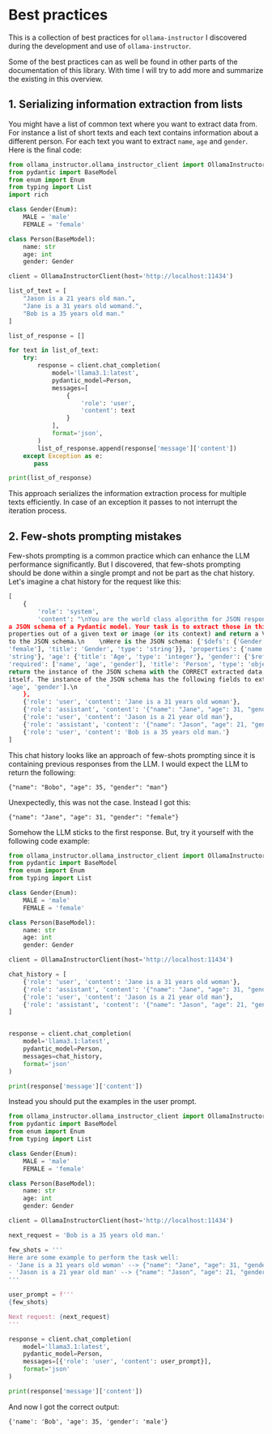 # Best practices

This is a collection of best practices for `ollama-instructor` I discovered during the development and use of `ollama-instructor`.

Some of the best practices can as well be found in other parts of the documentation of this library. With time I will try to add more and summarize the existing in this overview.

## 1. Serializing information extraction from lists

You might have a list of common text where you want to extract data from. For instance a list of short texts and each text contains information about a different person. For each text you want to extract `name`, `age` and `gender`. Here is the final code:

```Python
from ollama_instructor.ollama_instructor_client import OllamaInstructorClient
from pydantic import BaseModel
from enum import Enum
from typing import List
import rich

class Gender(Enum):
    MALE = 'male'
    FEMALE = 'female'

class Person(BaseModel):
    name: str
    age: int
    gender: Gender

client = OllamaInstructorClient(host='http://localhost:11434')

list_of_text = [
    "Jason is a 21 years old man.",
    "Jane is a 31 years old womand.",
    "Bob is a 35 years old man."
]

list_of_response = []

for text in list_of_text:
    try:
        response = client.chat_completion(
            model='llama3.1:latest',
            pydantic_model=Person,
            messages=[
                {
                    'role': 'user',
                    'content': text
                }
            ],
            format='json',
        )
        list_of_response.append(response['message']['content'])
    except Exception as e:
       pass

print(list_of_response)
```

This approach serializes the information extraction process for multiple texts efficiently. In case of an exception it passes to not interrupt the iteration process.

## 2. Few-shots prompting mistakes
Few-shots prompting is a common practice which can enhance the LLM performance significantly. But I discovered, that few-shots prompting should be done within a single prompt and not be part as the chat history. Let's imagine a chat history for the request like this:

```Python
[
    {
        'role': 'system',
        'content': "\nYou are the world class algorithm for JSON responses. You will get provided 
a JSON schema of a Pydantic model. Your task is to extract those in this JSON schema specified 
properties out of a given text or image (or its context) and return a VALID JSON response adhering
to the JSON schema.\n    \nHere is the JSON schema: {'$defs': {'Gender': {'enum': ['male', 
'female'], 'title': 'Gender', 'type': 'string'}}, 'properties': {'name': {'title': 'Name', 'type':
'string'}, 'age': {'title': 'Age', 'type': 'integer'}, 'gender': {'$ref': '#/$defs/Gender'}}, 
'required': ['name', 'age', 'gender'], 'title': 'Person', 'type': 'object'}.\n    \n\nYou WILL 
return the instance of the JSON schema with the CORRECT extracted data, NOT the JSON schema 
itself. The instance of the JSON schema has the following fields to extract the data for: ['name',
'age', 'gender'].\n        "
    },
    {'role': 'user', 'content': 'Jane is a 31 years old woman'},
    {'role': 'assistant', 'content': '{"name": "Jane", "age": 31, "gender": "female"}'},
    {'role': 'user', 'content': 'Jason is a 21 year old man'},
    {'role': 'assistant', 'content': '{"name": "Jason", "age": 21, "gender": "man"}'},
    {'role': 'user', 'content': 'Bob is a 35 years old man.'}
]
```

This chat history looks like an approach of few-shots prompting since it is containing previous responses from the LLM. I would expect the LLM to return the following:
```
{"name": "Bobo", "age": 35, "gender": "man"}
```

Unexpectedly, this was not the case. Instead I got this:
```
{"name": "Jane", "age": 31, "gender": "female"}
```

Somehow the LLM sticks to the first response. But, try it yourself with the following code example:

```Python
from ollama_instructor.ollama_instructor_client import OllamaInstructorClient
from pydantic import BaseModel
from enum import Enum
from typing import List

class Gender(Enum):
    MALE = 'male'
    FEMALE = 'female'

class Person(BaseModel):
    name: str
    age: int
    gender: Gender

client = OllamaInstructorClient(host='http://localhost:11434')

chat_history = [
    {'role': 'user', 'content': 'Jane is a 31 years old woman'},
    {'role': 'assistant', 'content': '{"name": "Jane", "age": 31, "gender": "female"}'},
    {'role': 'user', 'content': 'Jason is a 21 year old man'},
    {'role': 'assistant', 'content': '{"name": "Jason", "age": 21, "gender": "man"}'}
]


response = client.chat_completion(
    model='llama3.1:latest',
    pydantic_model=Person,
    messages=chat_history,
    format='json'
)

print(response['message']['content'])
```

Instead you should put the examples in the user prompt.
```Python
from ollama_instructor.ollama_instructor_client import OllamaInstructorClient
from pydantic import BaseModel
from enum import Enum
from typing import List

class Gender(Enum):
    MALE = 'male'
    FEMALE = 'female'

class Person(BaseModel):
    name: str
    age: int
    gender: Gender

client = OllamaInstructorClient(host='http://localhost:11434')

next_request = 'Bob is a 35 years old man.'

few_shots = '''
Here are some example to perform the task well:
- 'Jane is a 31 years old woman' --> {"name": "Jane", "age": 31, "gender": "female"}
- 'Jason is a 21 year old man' --> {"name": "Jason", "age": 21, "gender": "man"}
'''

user_prompt = f'''
{few_shots}

Next request: {next_request}
'''

response = client.chat_completion(
    model='llama3.1:latest',
    pydantic_model=Person,
    messages=[{'role': 'user', 'content': user_prompt}],
    format='json'
)

print(response['message']['content'])
```

And now I got the correct output:
```
{'name': 'Bob', 'age': 35, 'gender': 'male'}
```

